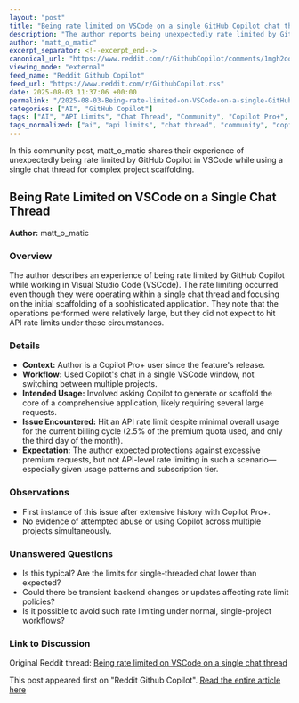 ```yaml
---
layout: "post"
title: "Being rate limited on VSCode on a single GitHub Copilot chat thread"
description: "The author reports being unexpectedly rate limited by GitHub Copilot in VSCode, even when working on a single chat thread for scaffolding a complex app. Despite being a Pro+ user with minimal monthly usage, they unexpectedly hit API rate limits. The author questions if this behavior is typical."
author: "matt_o_matic"
excerpt_separator: <!--excerpt_end-->
canonical_url: "https://www.reddit.com/r/GithubCopilot/comments/1mgh2oo/being_rate_limited_on_vscode_on_a_single_chat/"
viewing_mode: "external"
feed_name: "Reddit Github Copilot"
feed_url: "https://www.reddit.com/r/GithubCopilot.rss"
date: 2025-08-03 11:37:06 +00:00
permalink: "/2025-08-03-Being-rate-limited-on-VSCode-on-a-single-GitHub-Copilot-chat-thread.html"
categories: ["AI", "GitHub Copilot"]
tags: ["AI", "API Limits", "Chat Thread", "Community", "Copilot Pro+", "Developer Experience", "Extension Usage", "GitHub Copilot", "Rate Limiting", "Scaffolding", "Usage Limits", "VS Code"]
tags_normalized: ["ai", "api limits", "chat thread", "community", "copilot proplus", "developer experience", "extension usage", "github copilot", "rate limiting", "scaffolding", "usage limits", "vs code"]
---
```


In this community post, matt_o_matic shares their experience of unexpectedly being rate limited by GitHub Copilot in VSCode while using a single chat thread for complex project scaffolding.<!--excerpt_end-->

## Being Rate Limited on VSCode on a Single Chat Thread

**Author:** matt_o_matic

### Overview

The author describes an experience of being rate limited by GitHub Copilot while working in Visual Studio Code (VSCode). The rate limiting occurred even though they were operating within a single chat thread and focusing on the initial scaffolding of a sophisticated application. They note that the operations performed were relatively large, but they did not expect to hit API rate limits under these circumstances.

### Details

- **Context:** Author is a Copilot Pro+ user since the feature's release.
- **Workflow:** Used Copilot's chat in a single VSCode window, not switching between multiple projects.
- **Intended Usage:** Involved asking Copilot to generate or scaffold the core of a comprehensive application, likely requiring several large requests.
- **Issue Encountered:** Hit an API rate limit despite minimal overall usage for the current billing cycle (2.5% of the premium quota used, and only the third day of the month).
- **Expectation:** The author expected protections against excessive premium requests, but not API-level rate limiting in such a scenario—especially given usage patterns and subscription tier.

### Observations

- First instance of this issue after extensive history with Copilot Pro+.
- No evidence of attempted abuse or using Copilot across multiple projects simultaneously.

### Unanswered Questions

- Is this typical? Are the limits for single-threaded chat lower than expected?
- Could there be transient backend changes or updates affecting rate limit policies?
- Is it possible to avoid such rate limiting under normal, single-project workflows?

### Link to Discussion

Original Reddit thread: [Being rate limited on VSCode on a single chat thread](https://www.reddit.com/r/GithubCopilot/comments/1mgh2oo/being_rate_limited_on_vscode_on_a_single_chat/)

This post appeared first on "Reddit Github Copilot". [Read the entire article here](https://www.reddit.com/r/GithubCopilot/comments/1mgh2oo/being_rate_limited_on_vscode_on_a_single_chat/)
